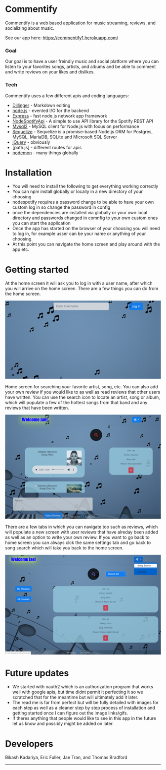 # Commentify
Commentify is a web based application for music streaming, reviews, and socializing about music.

See our app here: https://commentify1.herokuapp.com/

### Goal
Our goal is to have a user freindly music and social platform where you can listen to your favorites songs, artists, and albums and be able to comment and write reviews on your likes and dislikes.
### Tech
Commentify uses a few different apis and coding languages:

* [Dillinger](Dillinger.io) - Markdown editing
* [node.js] - evented I/O for the backend
* [Express] - fast node.js network app framework
* [NodeSpotifyApi](https://www.npmjs.com/package/node-spotify-api) - A simple to use API library for the Spotify REST API
* [Mysql2](https://www.npmjs.com/package/mysql2) - MySQL client for Node.js with focus on performance
* [Sequelize](https://www.npmjs.com/package/sequelize) - Sequelize is a promise-based Node.js ORM for Postgres, MySQL, MariaDB, SQLite and Microsoft SQL Server
* [jQuery] - obviously
* [path.js] - different routes for apis
* [nodemon] - many things globally

# Installation
* You will need to install the following to get everything working correctly
* You can npm install globally or locally in a new directory of your choosing
* nodespotify requires a password change to be able to have your own custom log in so change the password in config
* once the dependencies are installed via globally or your own local directory and passwords changed in comnfig to your own custom ones you can start the application
* Once the app has started on the browser of your choosing you will need to log in, for example usser can be your name or anything of your choosing.
* At this point you can navigate the home screen and play around with the app etc.


# Getting started
At the home screen it will ask you to log in with a user name, after which you will arrive on the home screen. There are a few things you can do from the home screen.

![SignIn](/readmePics/pic_01.png)

Home screen for searching your favorite artist, song, etc. You can also add your own review if you would like to as well as read reviews that other users have written. You can use the search icon to locate an artist, song or album, which will populate a few of the hottest songs from that band and any reviews that have been written.

![SignedOn](/readmePics/pic_02.png)

There are a few tabs in which you can navigate too such as reviews, which will populate a new screen with user reviews that have alreday been added as well as an option to write your own review. If you want to go back to home screen you can always clck the same settings tab and go back to song search which will take you back to the home screen.

![Reviews](/readmePics/pic_03.png)

# Future updates
* We started with oauth2 which is an authorization program that works well with google apis, but time didnt permit it perfecting it so we scratched that for the meantime but will ultimately add it later.
* The read me is far from perfect but will be fully detailed with images for each step as well as a cleaner step by step process of installation and getting started once I can figure out the image links/gifs.
* If theres anything that people would like to see in this app in the future let us know and possibly might be added on later.

# Developers
Bikash Kadariya, Eric Fuller, Jae Tran, and Thomas Bradford

____________
 [jQuery]: <http://jquery.com>
 [express]: <http://expressjs.com>
 [node.js]: <http://nodejs.org>
 [nodemon]: <https://www.npmjs.com/package/nodemon>
 [path]: <https://nodejs.org/api/path.html>